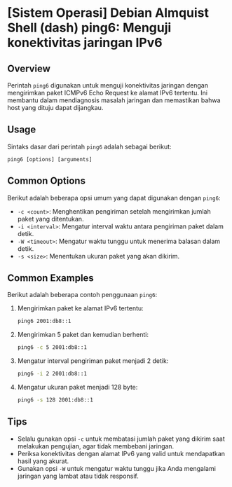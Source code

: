# [Sistem Operasi] Debian Almquist Shell (dash) ping6: Menguji konektivitas jaringan IPv6

## Overview
Perintah `ping6` digunakan untuk menguji konektivitas jaringan dengan mengirimkan paket ICMPv6 Echo Request ke alamat IPv6 tertentu. Ini membantu dalam mendiagnosis masalah jaringan dan memastikan bahwa host yang dituju dapat dijangkau.

## Usage
Sintaks dasar dari perintah `ping6` adalah sebagai berikut:

```
ping6 [options] [arguments]
```

## Common Options
Berikut adalah beberapa opsi umum yang dapat digunakan dengan `ping6`:

- `-c <count>`: Menghentikan pengiriman setelah mengirimkan jumlah paket yang ditentukan.
- `-i <interval>`: Mengatur interval waktu antara pengiriman paket dalam detik.
- `-W <timeout>`: Mengatur waktu tunggu untuk menerima balasan dalam detik.
- `-s <size>`: Menentukan ukuran paket yang akan dikirim.

## Common Examples
Berikut adalah beberapa contoh penggunaan `ping6`:

1. Mengirimkan paket ke alamat IPv6 tertentu:
   ```bash
   ping6 2001:db8::1
   ```

2. Mengirimkan 5 paket dan kemudian berhenti:
   ```bash
   ping6 -c 5 2001:db8::1
   ```

3. Mengatur interval pengiriman paket menjadi 2 detik:
   ```bash
   ping6 -i 2 2001:db8::1
   ```

4. Mengatur ukuran paket menjadi 128 byte:
   ```bash
   ping6 -s 128 2001:db8::1
   ```

## Tips
- Selalu gunakan opsi `-c` untuk membatasi jumlah paket yang dikirim saat melakukan pengujian, agar tidak membebani jaringan.
- Periksa konektivitas dengan alamat IPv6 yang valid untuk mendapatkan hasil yang akurat.
- Gunakan opsi `-W` untuk mengatur waktu tunggu jika Anda mengalami jaringan yang lambat atau tidak responsif.